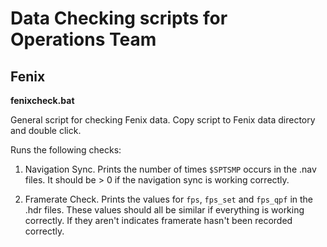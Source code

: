 # Data Checking scripts for Operations Team #

## Fenix ##

**fenixcheck.bat**

General script for checking Fenix data. Copy script to Fenix data directory and double click.

Runs the following checks:

1) Navigation Sync. Prints the number of times `$SPTSMP` occurs in the .nav files. It should be > 0 if the navigation sync is working correctly.

2) Framerate Check. Prints the values for `fps`, `fps_set` and `fps_qpf` in the .hdr files. These values should all be similar if everything is working correctly. If they aren't indicates framerate hasn't been recorded correctly.
